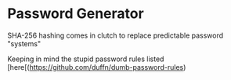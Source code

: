 # Password Generator
SHA-256 hashing comes in clutch to replace predictable password "systems"

Keeping in mind the stupid password rules listed [here[(https://github.com/duffn/dumb-password-rules)
